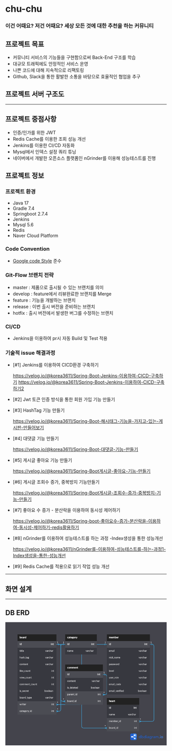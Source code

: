 # chu-chu
### 이건 어때요? 저건 어때요? 세상 모든 것에 대한 추천을 하는 커뮤니티

## 프로젝트 목표
* 커뮤니티 서비스의 기능들을 구현함으로써 Back-End 구조를 학습
* 대규모 트래픽에도 안정적인 서비스 운영
* 나쁜 코드에 대해 지속적으로 리팩토링
* Github, Slack을 통한 활발한 소통을 바탕으로 효율적인 협업을 추구

## 프로젝트 서버 구조도

---

## 프로젝트 중점사항
* 인증/인가를 위한 JWT
* Redis Cache를 이용한 조회 성능 개선
* Jenkins를 이용한 CI/CD 자동화
* Mysql에서 인덱스 설정  쿼리 튜닝
* 네이버에서 개발한 오픈소스 플랫폼인 nGrinder를 이용해 성능테스트를 진행

## 프로젝트 정보

### 프로젝트 환경
* Java 17
* Gradle 7.4
* Springboot 2.7.4
* Jenkins
* Mysql 5.6
* Redis
* Naver Cloud Platform

### Code Convention
* [Google code Style](https://google.github.io/styleguide/javaguide.html) 준수

### Git-Flow 브랜치 전략
* master : 제품으로 출시될 수 있는 브랜치를 의미
* develop : feature에서 리뷰완료한 브랜치를 Merge
* feature : 기능을 개발하는 브랜치
* release : 이번 출시 버전을 준비하는 브랜치
* hotfix : 출시 버전에서 발생한 버그를 수정하는 브랜치

### CI/CD
* Jenkins을 이용하여 pr시 자동 Build 및 Test 적용

### 기술적 issue 해결과정
* [#1] Jenkins를 이용하여 CICD환경 구축하기

  https://velog.io/@korea3611/Spring-Boot-Jenkins-이용하여-CICD-구축하기
  https://velog.io/@korea3611/Spring-Boot-Jenkins-이용하여-CICD-구축하기2     

* [#2] Jwt 토큰 인증 방식을 통한 회원 가입 기능 만들기
  
  
 
* [#3] HashTag 기능 만들기

  https://velog.io/@korea3611/Spring-Boot-해시태그-기능을-가지고-있는-게시판-만들어보기


* [#4] 대댓글 기능 만들기
 
  https://velog.io/@korea3611/Spring-Boot-대댓글-기능-만들기


* [#5] 게시글 좋아요 기능 만들기

  https://velog.io/@korea3611/Spring-Boot게시글-좋아요-기능-만들기


* [#6] 게시글 조회수 증가, 중복방지 기능만들기

  https://velog.io/@korea3611/Spring-Boot게시글-조회수-증가-중복방지-기능-만들기


* [#7] 좋아요 수 증가 - 분산락을 이용하여 동시성 제어하기

  https://velog.io/@korea3611/Spring-boot-좋아요수-증가-분산락을-이용하여-동시성-제어하기-redis활용하기


* [#8] nGrinder를 이용하여 성능테스트를 하는 과정 -Index생성을 통한 성능개선

  https://velog.io/@korea3611/nGrinder를-이용하여-성능테스트를-하는-과정1-Index생성을-통한-성능개선

* [#9] Redis Cache를 적용으로 읽기 작업 성능 개선


---

## 화면 설계

---

## DB ERD
![initial](https://github.com/f-lab-edu/chu-chu/blob/develop/images/chchu_erd.png)


